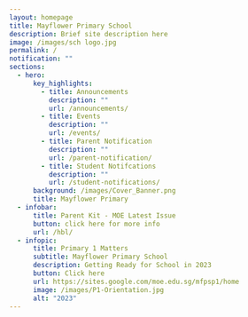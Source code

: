 ```yaml
---
layout: homepage
title: Mayflower Primary School
description: Brief site description here
image: /images/sch logo.jpg
permalink: /
notification: ""
sections:
  - hero:
      key_highlights:
        - title: Announcements
          description: ""
          url: /announcements/
        - title: Events
          description: ""
          url: /events/
        - title: Parent Notification
          description: ""
          url: /parent-notification/
        - title: Student Notifcations
          description: ""
          url: /student-notifications/
      background: /images/Cover_Banner.png
      title: Mayflower Primary
  - infobar:
      title: Parent Kit - MOE Latest Issue
      button: click here for more info
      url: /hbl/
  - infopic:
      title: Primary 1 Matters
      subtitle: Mayflower Primary School
      description: Getting Ready for School in 2023
      button: Click here
      url: https://sites.google.com/moe.edu.sg/mfpsp1/home
      image: /images/P1-Orientation.jpg
      alt: "2023"
---
```

